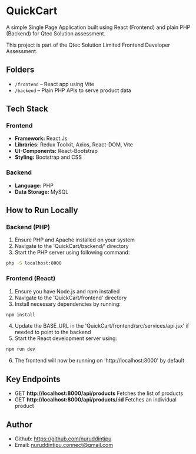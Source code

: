 # QuickCart

A simple Single Page Application built using React (Frontend) and plain PHP (Backend) for Qtec Solution assessment.

This project is part of the Qtec Solution Limited Frontend Developer Assessment.

## Folders
- `/frontend` – React app using Vite
- `/backend` – Plain PHP APIs to serve product data

## Tech Stack
### Frontend
- **Framework:** React.Js
- **Libraries:** Redux Toolkit, Axios, React-DOM, Vite
- **UI-Components:** React-Bootstrap
- **Styling:** Bootstrap and CSS

### Backend
- **Language:** PHP
- **Data Storage:** MySQL

## How to Run Locally
### Backend (PHP)
1. Ensure PHP and Apache installed on your system
2. Navigate to the 'QuickCart/backend/' directory
3. Start the PHP server using following command:

```bash
php -S localhost:8000
```

### Frontend (React)
1. Ensure you have Node.js and npm installed
2. Navigate to the 'QuickCart/frontend' directory
3. Install necessary dependencies by running:

```bash
npm install
```
4. Update the BASE_URL in the 'QuickCart/frontend/src/services/api.jsx' if needed to point to the backend
5. Start the React development server using:
```bash
npm run dev
```
6. The frontend will now be running on 'http://localhost:3000' by default

## Key Endpoints
- GET **http://localhost:8000/api/products** Fetches the list of products
- GET **http://localhost:8000/api/products/:id** Fetches an individual product

## Author
- Github: https://github.com/nuruddintipu
- Email: nuruddintipu.connect@gmail.com
